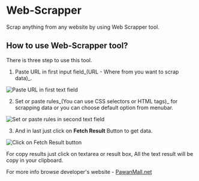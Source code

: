 # Web-Scrapper 
Scrap anything from any website by using Web Scrapper tool.
## How to use Web-Scrapper tool?
There is three step to use this tool.

1. Paste URL in first input field_(URL - Where from you want to scrap data)_.

![Paste URL in first text field]({{site.baseurl}}//Step-1-web-scrapper-pawan-mall.JPG)

2. Set or paste rules_(You can use CSS selectors or HTML tags)_ for scrapping data or you can choose default option from  menubar.

![Set or paste rules in second text field]({{site.baseurl}}//Step-2-web-scrapper-pawan-mall.JPG)

3. And in last just click on **Fetch Result** Button to get data. 

![Click on Fetch Result button]({{site.baseurl}}//Step-3-web-scrapper-pawan-mall.JPG)

For copy results just click on textarea or result box, All the text result will be copy in your clipboard.

For more info browse developer's website - [PawanMall.net](http://www.pawanmall.net "Click here to get more info or new tools.")


